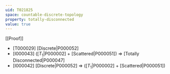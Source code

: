 ```yaml
---
uid: T021825
space: countable-discrete-topology
property: totally-disconnected
value: true
---
```

[[Proof]]

* [T000029] [Discrete|P000052]
* [I000043] ([$T_1$|P000002] + [Scattered|P000051]) => [Totally Disconnected|P000047]
* [I000042] [Discrete|P000052] => ([$T_1$|P000002] + [Scattered|P000051])

